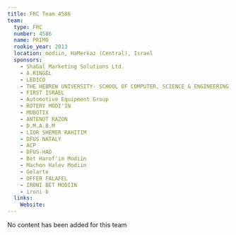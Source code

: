 ```yaml
---
title: FRC Team 4586
team:
  type: FRC
  number: 4586
  name: PRIMO
  rookie_year: 2013
  location: modiin, HaMerkaz (Central), Israel
  sponsors:
    - ShaGal Marketing Solutions Ltd.
    - A.RINGEL
    - LEDICO
    - THE HEBREW UNIVERSITY- SCHOOL OF COMPUTER, SCIENCE & ENGINEERING
    - FIRST ISRAEL
    - Automotive Equipment Group
    - ROTERY MODI'IN
    - MOBOTIX
    - ANTENOT RAZON
    - D.M.A.B.M
    - LIOR SHEMER RAHITIM
    - DFUS NATALY
    - ACP
    - DFUS-HAD
    - Bet Harof'im Modiin
    - Machon Halev Modiin
    - Gelarte
    - OFFER FALAFEL
    - IRONI BET MODIIN
    - ironi b
  links:
    Website: 
---
```

No content has been added for this team